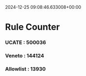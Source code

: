 2024-12-25 09:08:46.633008+00:00
# Rule Counter 
 ### UCATE : 500036

 ### Veneto : 144124

 ### Allowlist : 13930